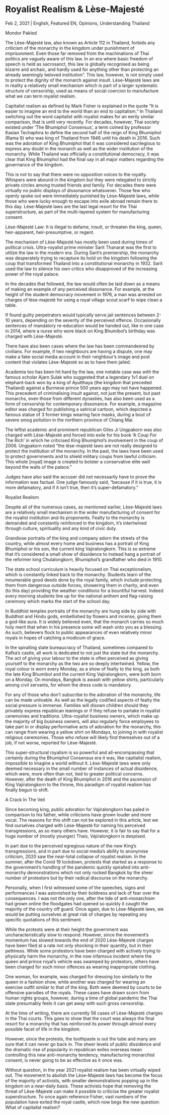 # Royalist Realism & Lèse-Majesté

Feb 2, 2021 | English, Featured EN, Opinions, Understanding Thailand





Mondor Pakled

The Lèse-Majesté law, also known as Article 112 in Thailand, forbids any criticism of the monarchy in the kingdom under punishment of imprisonment. Even those far removed from the machinations of Thai politics are vaguely aware of this law. In an era where basic freedom of speech is held as sacrosanct, this law is globally recognised as being bizarre and archaic, and hardly used for anything other than protecting an already seemingly beloved institution”. This law, however, is not simply used to protect the dignity of the monarch against insult. Lèse-Majesté laws are in reality a relatively small mechanism which is part of a larger systematic structure of censorship, used as means of social coercion to manufacture what we can term royalist realism. 

Capitalist realism as defined by Mark Fisher is explained in the quote “It is easier to imagine an end to the world than an end to capitalism.” In Thailand switching out the word capitalist with royalist makes for an eerily similar comparison, that is until very recently. For decades, however, Thai society existed under ‘The Bhumiphol Consensus’, a term coined by professor Kasian Techaphira to define the second half of the reign of King Bhumiphol (Rama 9) who was king of Thailand from 1946 until his death in 2016. Such was the adoration of King Bhumiphol that it was considered sacrilegious to express any doubt in the monarch as well as the wider institution of the monarchy. While Thailand was officially a constitutional democracy, it was clear that King Bhumiphol had the final say in all major matters regarding the governance of the kingdom.

This is not to say that there were no opposition voices to the royalty. Whispers were abound in the kingdom but they were relegated to strictly private circles among trusted friends and family. For decades there were virtually no public displays of dissonance whatsoever. Those few who openly spoke out were immediately punished by Lèse-Majesté laws, while those who were lucky enough to escape into exile abroad remain there to this day. Lèse-Majesté laws are the last legal resort for the Thai superstructure, as part of the multi-layered system for manufacturing consent. 



Lèse-Majesté Law: It is illegal to defame, insult, or threaten the king, queen, heir-apparent, heir-presumptive, or regent.

The mechanism of Lèse-Majesté has mostly been used during times of political crisis. Ultra-royalist prime minister Sarit Thanarat was the first to utilize the law in the modern era. During Sarit’s premiership, the monarchy was desperately trying to recapture its hold on the kingdom following the coup that transformed Thailand into a constitutional monarchy in 1932. Sarit used the law to silence his own critics who disapproved of the increasing power of the royal palace. 

In the decades that followed, the law would often be laid down as a means of making an example of any perceived dissonance. For example, at the height of the student democracy movement in 1976, a man was arrested on charges of lèse-majesté for using a royal village scout scarf to wipe clean a table. 

If found guilty perpetrators would typically serve jail sentences between 2-10 years, depending on the severity of the perceived offence. Occasionally sentences of mandatory re-education would be handed out, like in one case in 2014, where a nurse who wore black on King Bhumibol’s birthday was charged with Lèse-Majesté.

There have also been cases where the law has been commandeered by civilians. For example, if two neighbours are having a dispute, one may make a fake social media account in their neighbour’s image and post content that violates Lèse-Majesté so as to have them jailed.

Academia too has been hit hard by the law, one notable case was with the famous scholar Ajarn Sulak who suggested that a legendary 1v1 duel on elephant-back won by a king of Ayutthaya (the kingdom that preceded Thailand) against a Burmese prince 500 years ago may not have happened. This precedent of criminalising insult against, not just the present, but past monarchs, even those from different dynasties, has also been used as a form of censorship for contemporary dissonance. For example, a magazine editor was charged for publishing a satirical cartoon, which depicted a famous statue of 3 former kings wearing face masks, during a bout of severe smog pollution in the northern province of Chiang Mai.

The leftist academic and prominent republican Giles Ji Ungpakorn was also charged with Lèse-Majesté and forced into exile for his book ‘A Coup For The Rich’ in which he criticised King Bhumiphol’s involvement in the coup of 2006. Ungpakorn noted “the lèse-majesté laws are not really designed to protect the institution of the monarchy. In the past, the laws have been used to protect governments and to shield military coups from lawful criticism. This whole [royal] image is created to bolster a conservative elite well beyond the walls of the palace.”

Judges have also said the accuser did not necessarily have to prove the information was factual. One judge famously said, “because if it is true, it is more defamatory, and if it isn’t true, then it’s super-defamatory.”

Royalist Realism

Despite all of the numerous cases, as mentioned earlier, Lèse-Majesté laws are a relatively small mechanism in the wider manufacturing of consent for the royalist institution and its proponents. Fealty to the monarchy is demanded and constantly reinforced in the kingdom, it’s intertwined through culture, spirituality and any kind of civic duty. 

Grandiose portraits of the king and company adorn the streets of the country, while almost every home and business has a portrait of King Bhumiphol or his son, the current king Vajiralongkorn. This is so extreme that it’s considered a small show of dissidence to instead hang a portrait of the reformer king Chulalongkorn, Bhumiphol’s grandfather who died in 1910.

The state school curriculum is heavily focused on Thai exceptionalism, which is constantly linked back to the monarchy. Students learn of the innumerable good deeds done by the royal family, which include protecting them from dangerous outside forces, showering them in charity, and even (to this day) providing the weather conditions for a bountiful harvest. Indeed every morning students line up for the national anthem and flag-raising ceremony which marks the start of the school day.

In Buddhist temples portraits of the monarchy are hung side by side with Buddhist and Hindu gods, embellished by flowers and incense, giving them a god-like aura. It is widely believed even, that the monarch carries so much holy merit that when in his presence some will wash onto you as a blessing. As such, believers flock to public appearances of even relatively minor royals in hopes of catching a modicum of grace.



In the spiralling state bureaucracy of Thailand, sometimes compared to Kafka’s castle, all work is dedicated to not just the state but the monarchy. The act of giving your labour to the state is often perceived as giving yourself to the monarchy as the two are so deeply intertwined. Yellow, the royal colour is worn every Monday, as a show of fealty to the king, as both the late King Bhumibol and the current King Vajiralongkorn, were both born on a Monday. On mondays, Bangkok is awash with yellow shirts, particularly among civil servants, for whom the dress code is mandatory.

For any of those who don’t subscribe to the adoration of the monarchy, life can be made unlivable. As well as the legally codified aspects of fealty the social pressure is immense. Families will disown children should they privately express republican leanings or if they refuse to partake in royalist ceremonies and traditions. Ultra-royalist business owners, which make up the majority of big business owners, will also regularly force employees to take part in or display performative acts of adoration for the monarchy, this can range from wearing a yellow shirt on Mondays, to joining in with royalist religious ceremonies. Those who refuse will likely find themselves out of a job, if not worse, reported for Lèse-Majesté.

This super-structural royalism is so powerful and all-encompassing that certainly during the Bhumiphol Consensus era it was, like capitalist realism, impossible to imagine a world without it. Lèse-Majesté laws were only deemed necessary in the small number of instances of actual dissidence, which were, more often than not, tied to greater political concerns. However, after the death of King Bhumiphol in 2016 and the ascension of King Vajiralongkorn to the throne, this paradigm of royalist realism has finally begun to shift. 

A Crack In The Veil

Since becoming king, public adoration for Vajiralongkorn has paled in comparison to his father, while criticisms have grown louder and more vocal. The reasons for this shift can not be explored in this article, lest we find ourselves charged with Lèse-Majesté for naming his perceived transgressions, as so many others have. However, it is fair to say that for a huge number of (mostly younger) Thais, Vajiralongkorn is despised. 

In part due to the perceived egregious nature of the new King’s transgressions, and in part due to social media’s ability to anonymise criticism, 2020 saw the near-total collapse of royalist realism. In the summer, after the Covid 19 lockdown, protests that started as a response to the government’s handling of the pandemic quickly spiralled into anti-monarchy demonstrations which not only rocked Bangkok by the sheer number of protestors but by their radical discourse on the monarchy. 

Personally, when I first witnessed some of the speeches, signs and performances I was astonished by their boldness and lack of fear over the consequences. I was not the only one, after the tide of anti-monarchism had grown online the floodgates had opened so quickly it caught the majority of the country off guard. Once again, due to Lèse-Majesté laws, we would be putting ourselves at great risk of charges by repeating any specific quotations of this sentiment. 

While the protests were at their height the government was uncharacteristically slow to respond. However, since the movement’s momentum has slowed towards the end of 2020 Lèse-Majesté charges have been filed at a rate not only shocking in their quantity, but in their pettiness. While some protestors have been charged with actively trying to physically harm the monarchy, in the now infamous incident where the queen and prince royal’s vehicle was swamped by protestors, others have been charged for such minor offences as wearing inappropriate clothing. 



One woman, for example, was charged for dressing too similarly to the queen in a fashion show, while another was charged for wearing an exercise outfit similar to that of the king. Both were deemed by courts to be offensive parodies of the royals. These cases have drawn scorn from human rights groups, however, during a time of global pandemic the Thai state presumably feels it can get away with such gross censorship.

At the time of writing, there are currently 56 cases of Lèse-Majesté charges in the Thai courts. This goes to show that the court was always the final resort for a monarchy that has reinforced its power through almost every possible facet of life in the kingdom.

However, since the protests, the toothpaste is out the tube and many are sure that it can never go back in. The sheer levels of public dissidence and the dramatic rise of popularity in republican exiles overseas mean controlling this new anti-monarchy tendency, manufacturing monarchist consent, is never going to be as effective as it once was. 

Without question, in the year 2021 royalist realism has been virtually wiped out. The movement to abolish the Lèse-Majesté laws has become the focus of the majority of activists, with smaller demonstrations popping up in the kingdom on a near-daily basis. These activists hope that removing the threat of Lèse-Majesté can make it possible to criticise the greater royalist superstructure. To once again reference Fisher, vast numbers of the population have exited the royal castle, which now begs the new question: What of capitalist realism?